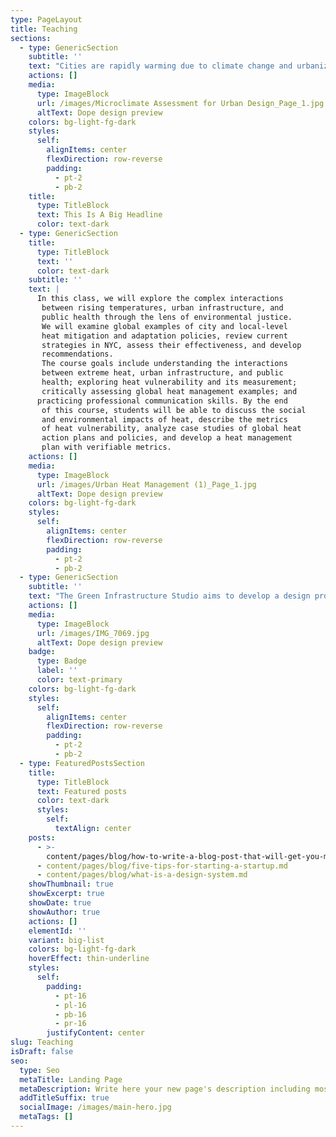 ```yaml
---
type: PageLayout
title: Teaching
sections:
  - type: GenericSection
    subtitle: ''
    text: "Cities are rapidly warming due to climate change and urbanization, posing significant threats to health and thermal comfort through extreme heat events and urban overheating. Understanding the relationship between microclimate and urban form is essential for designing more livable environments. A This project-based class will explore the interplay between urban planning, design, microclimate, and\_human\_health. Students learn microclimate monitoring methods, basics of human energy balance, and techniques to estimate & visualize personal heat exposure and thermal comfort. The course includes conducting microclimate monitoring fieldwork with smart mobile sensors, analyzing and visualizing environmental data, and calculating thermal comfort indices to provide evidence-based recommendations for neighborhood\_improvements.\n"
    actions: []
    media:
      type: ImageBlock
      url: /images/Microclimate Assessment for Urban Design_Page_1.jpg
      altText: Dope design preview
    colors: bg-light-fg-dark
    styles:
      self:
        alignItems: center
        flexDirection: row-reverse
        padding:
          - pt-2
          - pb-2
    title:
      type: TitleBlock
      text: This Is A Big Headline
      color: text-dark
  - type: GenericSection
    title:
      type: TitleBlock
      text: ''
      color: text-dark
    subtitle: ''
    text: |
      In this class, we will explore the complex interactions
       between rising temperatures, urban infrastructure, and
       public health through the lens of environmental justice.
       We will examine global examples of city and local-level
       heat mitigation and adaptation policies, review current
       strategies in NYC, assess their effectiveness, and develop
       recommendations.
       The course goals include understanding the interactions
       between extreme heat, urban infrastructure, and public
       health; exploring heat vulnerability and its measurement;
       critically assessing global heat management examples; and
      practicing professional communication skills. By the end
       of this course, students will be able to discuss the social
       and environmental impacts of heat, describe the metrics
       of heat vulnerability, analyze case studies of global heat
       action plans and policies, and develop a heat management
       plan with verifiable metrics.
    actions: []
    media:
      type: ImageBlock
      url: /images/Urban Heat Management (1)_Page_1.jpg
      altText: Dope design preview
    colors: bg-light-fg-dark
    styles:
      self:
        alignItems: center
        flexDirection: row-reverse
        padding:
          - pt-2
          - pb-2
  - type: GenericSection
    subtitle: ''
    text: "The Green Infrastructure Studio aims to develop a design proposal using nature-based solutions to address both site-specific, and broader societal and ecological challenges.\n\nThrough interactive sessions with multidisciplinary speakers, discussions on selected readings, and site visits, students grasp the principles of site analysis, green infrastructure construction and maintenance, valuation of nature-based solutions, and environmental justice, enabling them to develop a comprehensive design\_proposal.\n"
    actions: []
    media:
      type: ImageBlock
      url: /images/IMG_7069.jpg
      altText: Dope design preview
    badge:
      type: Badge
      label: ''
      color: text-primary
    colors: bg-light-fg-dark
    styles:
      self:
        alignItems: center
        flexDirection: row-reverse
        padding:
          - pt-2
          - pb-2
  - type: FeaturedPostsSection
    title:
      type: TitleBlock
      text: Featured posts
      color: text-dark
      styles:
        self:
          textAlign: center
    posts:
      - >-
        content/pages/blog/how-to-write-a-blog-post-that-will-get-you-more-traffic.md
      - content/pages/blog/five-tips-for-starting-a-startup.md
      - content/pages/blog/what-is-a-design-system.md
    showThumbnail: true
    showExcerpt: true
    showDate: true
    showAuthor: true
    actions: []
    elementId: ''
    variant: big-list
    colors: bg-light-fg-dark
    hoverEffect: thin-underline
    styles:
      self:
        padding:
          - pt-16
          - pl-16
          - pb-16
          - pr-16
        justifyContent: center
slug: Teaching
isDraft: false
seo:
  type: Seo
  metaTitle: Landing Page
  metaDescription: Write here your new page's description including most relevant keywords.
  addTitleSuffix: true
  socialImage: /images/main-hero.jpg
  metaTags: []
---
```

